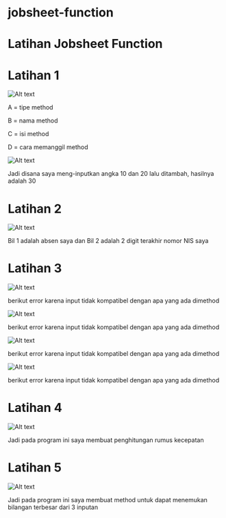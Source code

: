 # jobsheet-function

# Latihan Jobsheet Function

# Latihan 1
![Alt text](https://github.com/captainhimer/jobsheet-function/blob/master/fotolatihan1.png)

A = tipe method

B = nama method

C = isi method

D = cara memanggil method

![Alt text](https://github.com/captainhimer/jobsheet-function/blob/master/latihan%201.jpg)

Jadi disana saya meng-inputkan angka 10 dan 20 lalu ditambah, hasilnya adalah 30

# Latihan 2
![Alt text](https://github.com/captainhimer/jobsheet-function/blob/master/latihan%202.jpg)

Bil 1 adalah absen saya dan Bil 2 adalah 2 digit terakhir nomor NIS saya

# Latihan 3
![Alt text](https://github.com/captainhimer/jobsheet-function/blob/master/latihan%203(a).jpg)

berikut error karena input tidak kompatibel dengan apa yang ada dimethod

![Alt text](https://github.com/captainhimer/jobsheet-function/blob/master/latihan%203(b).jpg)

berikut error karena input tidak kompatibel dengan apa yang ada dimethod

![Alt text](https://github.com/captainhimer/jobsheet-function/blob/master/latihan%203(c).jpg)

berikut error karena input tidak kompatibel dengan apa yang ada dimethod

![Alt text](https://github.com/captainhimer/jobsheet-function/blob/master/latihan%203(d).jpg)

berikut error karena input tidak kompatibel dengan apa yang ada dimethod

# Latihan 4
![Alt text](https://github.com/captainhimer/jobsheet-function/blob/master/latihan%204.jpg)

Jadi pada program ini saya membuat penghitungan rumus kecepatan

# Latihan 5
![Alt text](https://github.com/captainhimer/jobsheet-function/blob/master/latihan%205.jpg)

Jadi pada program ini saya membuat method untuk dapat menemukan bilangan terbesar dari 3 inputan
